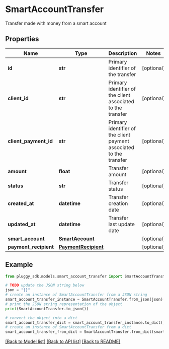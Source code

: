 # SmartAccountTransfer

Transfer made with money from a smart account

## Properties

Name | Type | Description | Notes
------------ | ------------- | ------------- | -------------
**id** | **str** | Primary identifier of the transfer | [optional] 
**client_id** | **str** | Primary identifier of the client associated to the transfer | [optional] 
**client_payment_id** | **str** | Primary identifier of the client payment associated to the transfer | [optional] 
**amount** | **float** | Transfer amount | [optional] 
**status** | **str** | Transfer status | [optional] 
**created_at** | **datetime** | Transfer creation date | [optional] 
**updated_at** | **datetime** | Transfer last update date | [optional] 
**smart_account** | [**SmartAccount**](SmartAccount.md) |  | [optional] 
**payment_recipient** | [**PaymentRecipient**](PaymentRecipient.md) |  | [optional] 

## Example

```python
from pluggy_sdk.models.smart_account_transfer import SmartAccountTransfer

# TODO update the JSON string below
json = "{}"
# create an instance of SmartAccountTransfer from a JSON string
smart_account_transfer_instance = SmartAccountTransfer.from_json(json)
# print the JSON string representation of the object
print(SmartAccountTransfer.to_json())

# convert the object into a dict
smart_account_transfer_dict = smart_account_transfer_instance.to_dict()
# create an instance of SmartAccountTransfer from a dict
smart_account_transfer_from_dict = SmartAccountTransfer.from_dict(smart_account_transfer_dict)
```
[[Back to Model list]](../README.md#documentation-for-models) [[Back to API list]](../README.md#documentation-for-api-endpoints) [[Back to README]](../README.md)


